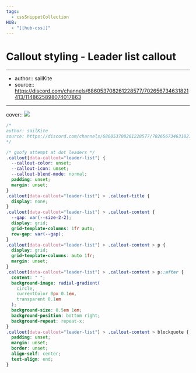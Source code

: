 ```yaml
---
tags:
  - cssSnippetCollection 
HUB:
  - "[[hub-css]]"
---
```

# Callout styling - Leader list callout

---

- author:: sailKite
- source:: https://discord.com/channels/686053708261228577/702656734631821413/1148625898074017863

---

cover:: ![](https://i.imgur.com/n0bH8ST.png)

```css
/*
author: sailKite
source: https://discord.com/channels/686053708261228577/702656734631821413/1148625898074017863
*/

/* goofy attempt at dot leaders */
.callout[data-callout="leader-list"] {
  --callout-color: unset;
  --callout-icon: unset;
  --callout-blend-mode: normal;
  padding: unset;
  margin: unset;
}
.callout[data-callout="leader-list"] > .callout-title {
  display: none;
}
.callout[data-callout="leader-list"] > .callout-content {
  --gap: var(--size-2-2);
  display: grid;
  grid-template-columns: 1fr auto;
  row-gap: var(--gap);
}
.callout[data-callout="leader-list"] > .callout-content > p {
  display: grid;
  grid-template-columns: auto 1fr;
  margin: unset;
}
.callout[data-callout="leader-list"] > .callout-content > p::after {
  content: " ";
  background-image: radial-gradient(
    circle,
    currentColor 0px 0.1em,
    transparent 0.1em
  );
  background-size: 0.5em 1em;
  background-position: bottom right;
  background-repeat: repeat-x;
}
.callout[data-callout="leader-list"] > .callout-content > blockquote {
  padding: unset;
  margin: unset;
  border: unset;
  align-self: center;
  text-align: end;
}
```

